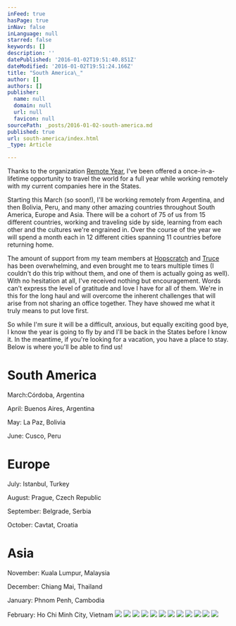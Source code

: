 ```yaml
---
inFeed: true
hasPage: true
inNav: false
inLanguage: null
starred: false
keywords: []
description: ''
datePublished: '2016-01-02T19:51:40.851Z'
dateModified: '2016-01-02T19:51:24.166Z'
title: "South America\_"
author: []
authors: []
publisher:
  name: null
  domain: null
  url: null
  favicon: null
sourcePath: _posts/2016-01-02-south-america.md
published: true
url: south-america/index.html
_type: Article

---
```

Thanks to the organization [Remote Year][0], I've been offered a once-in-a-lifetime opportunity to travel the world for a full year while working remotely with my current companies here in the States.

Starting this March (so soon!), I'll be working remotely from Argentina, and then Bolivia, Peru, and many other amazing countries throughout South America, Europe and Asia. There will be a cohort of 75 of us from 15 different countries, working and traveling side by side, learning from each other and the cultures we're engrained in. Over the course of the year we will spend a month each in 12 different cities spanning 11 countries before returning home.

The amount of support from my team members at [Hopscratch][1] and [Truce][2] has been overwhelming, and even brought me to tears multiple times (I couldn't do this trip without them, and one of them is actually going as well). With no hesitation at all, I've received nothing but encouragement. Words can't express the level of gratitude and love I have for all of them. We're in this for the long haul and will overcome the inherent challenges that will arise from not sharing an office together. They have showed me what it truly means to put love first.

So while I'm sure it will be a difficult, anxious, but equally exciting good bye, I know the year is going to fly by and I'll be back in the States before I know it. In the meantime, if you're looking for a vacation, you have a place to stay. Below is where you'll be able to find us!

# South America 

March:Córdoba, Argentina 

April:
Buenos Aires, Argentina 

May:
La Paz, Bolivia 

June:
Cusco, Peru

# Europe 

July: 
Istanbul, Turkey 

August:
Prague, Czech Republic 

September:
Belgrade, Serbia 

October:
Cavtat, Croatia

# Asia 

November:
Kuala Lumpur, Malaysia 

December: 
Chiang Mai, Thailand 

January:
Phnom Penh, Cambodia 

February:
Ho Chi Minh City, Vietnam
![](https://the-grid-user-content.s3-us-west-2.amazonaws.com/0a749ea7-ebf6-4a7a-9a85-a4ecec09d6cd.jpg)
![](https://the-grid-user-content.s3-us-west-2.amazonaws.com/8e435fc6-71e7-4c7b-8f8f-cb9e3f11a3b0.jpg)
![](https://the-grid-user-content.s3-us-west-2.amazonaws.com/42efaf33-2eec-4dc0-bfce-cadf3c0d4ddb.jpg)
![](https://the-grid-user-content.s3-us-west-2.amazonaws.com/2a7f406a-e04b-4884-abb7-d04119f15e62.jpg)
![](https://the-grid-user-content.s3-us-west-2.amazonaws.com/002fc648-b419-46b7-bd09-df941e06b7a5.jpg)
![](https://the-grid-user-content.s3-us-west-2.amazonaws.com/ecc35cd5-f0f7-4067-a65d-4308a84204b1.jpg)
![](https://the-grid-user-content.s3-us-west-2.amazonaws.com/0e75a16a-33c6-4b65-9bb5-02e8fd4252b2.jpg)
![](https://the-grid-user-content.s3-us-west-2.amazonaws.com/f46e0186-36c6-4ccd-8721-189bfe8b2f22.jpg)
![](https://the-grid-user-content.s3-us-west-2.amazonaws.com/76a0db29-c5f6-42d7-bb1d-f705b1d90c89.jpg)
![](https://the-grid-user-content.s3-us-west-2.amazonaws.com/da24cc47-bd0a-4191-aaf8-05c0b9603a94.jpg)
![](https://the-grid-user-content.s3-us-west-2.amazonaws.com/712b10ae-b328-43ab-a4ea-1d5235b52a3d.jpg)
![](https://the-grid-user-content.s3-us-west-2.amazonaws.com/3f02e975-4e0a-411b-9746-92dc0488dc48.jpg)

[0]: remoteyear.com
[1]: hopscratch.com
[2]: truceclean.com